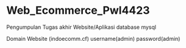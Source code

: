 # Web_Ecommerce_Pwl4423
Pengumpulan Tugas akhir Website/Aplikasi database mysql 

Domain Website (indoecomm.cf)
username(admin)
password(admin)
